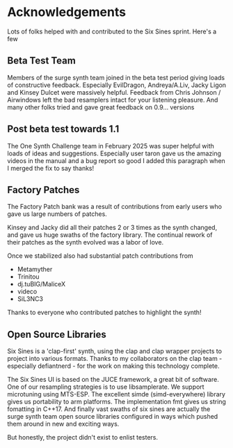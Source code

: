 # Acknowledgements

Lots of folks helped with and contributed to the
Six Sines sprint. Here's a few

## Beta Test Team

Members of the surge synth team joined in the beta
test period giving loads of constructive feedback.
Especially EvilDragon, Andreya/A.Liv, Jacky Ligon
and Kinsey Dulcet were massively helpful. Feedback
from Chris Johnson / Airwindows left the bad
resamplers intact for your listening pleasure. And 
many other folks tried and gave great feedback on
0.9... versions

## Post beta test towards 1.1

The One Synth Challenge team in February 2025 was super
helpful with loads of ideas and suggestions. Especially
user taron gave us the amazing videos in the manual and
a bug report so good I added this paragraph when I merged
the fix to say thanks! 

## Factory Patches

The Factory Patch bank was a result of contributions
from early users who gave us large numbers of patches.

Kinsey and Jacky did all their patches 2 or 3 times as
the synth changed, and gave us huge swaths of the factory library.
The continual rework of their patches as the synth evolved
was a labor of love.

Once we stabilized also had substantial patch contributions from

- Metamyther
- Trinitou
- dj.tuBIG/MaliceX
- videco
- SiL3NC3

Thanks to everyone who contributed patches to highlight the synth!

## Open Source Libraries

Six Sines is a 'clap-first' synth, using the clap and clap wrapper
projects to project into various formats. Thanks to my collaborators
on the clap team - especially defiantnerd - for the work on making
this technology complete.

The Six Sines UI is based on the JUCE framework, a great bit of software. 
One of our resampling strategies is to use libsamplerate. We support
microtuning using MTS-ESP. The excellent simde (simd-everywhere)
library gives us portability to arm platforms. The implementation
fmt gives us string fomatting in C++17. And finally vast swaths
of six sines are actually the surge synth team open source libraries
configured in ways which pushed them around in new and exciting
ways.

But honestly, the project didn't exist to enlist testers.

